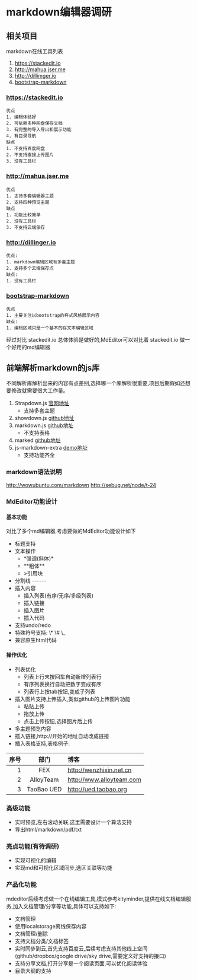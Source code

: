 # markdown编辑器调研

## 相关项目

markdown在线工具列表
1. https://stackedit.io
2. http://mahua.jser.me
3. http://dillimger.io
4. [bootstrap-markdown](http://toopay.github.io/bootstrap-markdown/)

### https://stackedit.io
    优点
    1. 编辑体验好
    2. 可依赖多种网盘保存文档
    3. 有完整的导入导出和展示功能
    4. 有目录导航
    缺点
    1. 不支持百度网盘
    2. 不支持直接上传图片
    3. 没有工具栏

### http://mahua.jser.me
    优点
    1. 支持多套编辑器主题
    2. 支持四种预览主题
    缺点
    1. 功能比较简单
    2. 没有工具栏
    3. 不支持云端保存

### http://dillinger.io
    优点:
    1. markdown编辑区域有多套主题
    2. 支持多个云端保存点
    缺点:
    1. 没有工具栏


### [bootstrap-markdown](http://toopay.github.io/bootstrap-markdown/)
    优点
    1. 主要关注以bootstrap的样式风格展示内容
    缺点:
    1. 编辑区域只是一个基本的存文本编辑区域

经过对比 stackedit.io 总体体验是做好的,MdEditor可以对比着 stackedit.io 做一个好用的md编辑器

## 前端解析markdown的js库
不同解析库解析出来的内容有点差别,选择哪一个库解析很重要,项目后期假如还想要修改就需要很大工作量。

1. Strapdown.js [官网地址](http://strapdownjs.com/)
    * 支持多套主题
2. showdown.js [github地址](https://github.com/coreyti/showdown)
3. markdown.js [github地址](https://github.com/evilstreak/markdown-js)
    * 不支持表格
4. marked [github地址](https://github.com/chjj/marked)
5. js-markdown-extra [demo地址](http://tanakahisateru.github.io/js-markdown-extra/demo.html)
    * 支持功能齐全

### markdown语法说明
http://wowubuntu.com/markdown
http://sebug.net/node/t-24

### MdEditor功能设计

#### 基本功能
对比了多个md编辑器,考虑要做的MdEditor功能设计如下

* 标题支持
* 文本操作
    * \*强调(斜体)\*
    * \*\*粗体\*\*
    * \>引用块
* 分割线 ------
* 插入内容
    * 插入列表(有序/无序/多级列表)
    * 插入链接
    * 插入图片
    * 插入代码
* 支持undo/redo
* 特殊符号支持: \\\* \\\# \\\_
* 兼容原生html代码


#### 操作优化

* 列表优化
    * 列表上行末按回车自动新增列表行
    * 有序列表换行自动把数字变成有序
    * 列表行上按tab按钮,变成子列表
* 插入图片支持上传插入,类似github的上传图片功能
    * 粘贴上传
    * 拖放上传
    * 点击上传按钮,选择图片后上传
* 多主题预览内容
* 插入链接,http://开始的地址自动改成链接
* 插入表格支持,表格例子:

| 序号 | 部门 | 博客 |
|-----:|:-----:|:------|
| 1 | FEX | http://wenzhixin.net.cn |
| 2 | AlloyTeam | http://www.alloyteam.com |
| 3 | TaoBao UED | http://ued.taobao.org |

### 高级功能

* 实时预览,左右滚动关联,这里需要设计一个算法支持
* 导出html/markdown/pdf/txt

### 亮点功能(有待调研)

* 实现可视化的编辑
* 实现md和可视化区域同步,选区关联等功能

### 产品化功能
mdeditor后续考虑做一个在线编辑工具,模式参考kityminder,提供在线文档编辑服务,加入文档管理/分享等功能,具体可以支持如下:

* 文档管理
* 使用localstorage离线保存内容
* 文档管理/删除
* 支持文档分类/文档标签
* 实时同步到云,首先支持百度云,后续考虑支持其他线上空间(github/dropbox/google drive/sky drive,需要定义好支持的接口)
* 支持分享文档,打开分享是一个阅读页面,可以优化阅读体验
* 目录大纲的支持